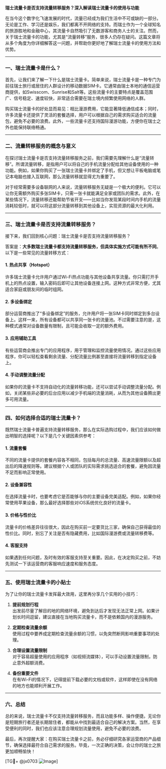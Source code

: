 **瑞士流量卡是否支持流量转移服务？深入解读瑞士流量卡的使用与功能**

在当今这个数字化飞速发展的时代，流量已经成为我们生活中不可或缺的一部分。无论是工作、学习还是娱乐，我们都离不开网络的支持。而瑞士作为一个全球知名的旅游胜地和金融中心，其流量卡自然吸引了无数游客和商务人士的关注。然而，关于瑞士流量卡的功能，尤其是“流量转移”服务，很多人仍存在疑问。这篇文章将从多个角度为你详细解答这一问题，并帮助你更好地了解瑞士流量卡的使用方法和优势。

---

### **一、瑞士流量卡是什么？**

首先，让我们来了解一下什么是瑞士流量卡。简单来说，瑞士流量卡是一种专门为前往瑞士旅行或居住的人群设计的移动数据SIM卡。它通常由瑞士本地的通信运营商提供，如Swisscom、Sunrise和Salt等。这些流量卡的主要特点是覆盖范围广、信号稳定、速度较快，非常适合需要在瑞士境内频繁使用网络的人群。

购买瑞士流量卡的好处显而易见：相比漫游费用，它能显著降低通信成本；同时，许多流量卡还提供了灵活的套餐选择，用户可以根据自己的需求购买适合的流量包，避免不必要的浪费。此外，一些流量卡还支持国际漫游功能，方便你在瑞士之外也能保持联络畅通。

---

### **二、流量转移服务的概念与意义**

在探讨瑞士流量卡是否支持流量转移服务之前，我们需要先理解什么是“流量转移”。所谓流量转移，是指用户可以将自己的手机流量分配给其他设备使用的一种功能。例如，如果你购买了一张瑞士流量卡并绑定了手机，但又想让平板电脑或笔记本电脑也接入互联网，那么流量转移就显得尤为重要了。

对于经常需要多设备联网的人来说，流量转移服务无疑是一个极大的便利。它可以让你无需额外购买多张SIM卡，只需一张卡就能满足全家或团队的需求。此外，在某些情况下，流量转移还能帮助节省开支——比如当你发现某段时间内手机的流量消耗较低时，就可以将这部分流量转移到其他设备上，实现资源的最大化利用。

---

### **三、瑞士流量卡是否支持流量转移服务？**

接下来，我们回到核心问题：瑞士流量卡是否支持流量转移服务？

答案是：**大多数瑞士流量卡都支持流量转移服务，但具体实施方式可能有所不同**。以下是一些常见的流量转移方式：

#### 1. **热点共享（Hotspot）**
   许多瑞士流量卡允许用户通过Wi-Fi热点功能与其他设备共享流量。你只需打开手机上的热点设置，输入密码后即可让其他设备连接上网。这种方式非常方便，尤其适合家庭或朋友间的临时组网。

#### 2. **多设备绑定**
   部分运营商推出了“多设备绑定”的服务，允许用户将一张SIM卡同时绑定到多台设备上。这样一来，所有设备都可以共享同一张卡的流量池。不过需要注意的是，这种模式通常对设备数量有限制，且可能会收取一定的额外费用。

#### 3. **应用辅助工具**
   有些运营商会推出专门的应用程序，用于管理和监控流量使用情况。通过这些应用程序，你可以轻松查看剩余流量、分配流量比例甚至直接将流量转移到指定设备上。

#### 4. **手动调整流量分配**
   如果你的流量卡不支持自动化的流量转移功能，还可以尝试手动调整流量分配。例如，关闭某些非必要的后台应用以减少手机端的流量消耗，从而为其他设备腾出更多可用流量。

---

### **四、如何选择合适的瑞士流量卡？**

既然瑞士流量卡普遍支持流量转移服务，那么在实际选购过程中，我们应该如何做出明智的选择呢？以下是几个关键因素供参考：

#### 1. **流量套餐**
   不同的流量卡提供的套餐内容各不相同，包括每月的总流量、高速流量限额以及超出后的降速规则等。建议根据个人或团队的实际需求挑选适合的套餐，避免因流量不足而影响正常使用。

#### 2. **设备兼容性**
   在选择流量卡时，也要考虑它是否能够与你的主要设备完美适配。例如，如果你经常使用苹果设备，那么最好选择那些对iOS系统优化良好的流量卡。

#### 3. **价格与性价比**
   流量卡的价格差异往往很大，因此在购买前一定要货比三家，确保自己获得最佳的性价比。同时，别忘了关注是否有隐藏费用，比如国际漫游费或流量转移费等。

#### 4. **客服支持**
   如果遇到任何问题，及时有效的客服支持至关重要。因此，在决定购买之前，不妨先测试一下该运营商的客服响应速度和服务态度。

---

### **五、使用瑞士流量卡的小贴士**

为了让你的瑞士流量卡发挥最大效用，这里再分享几个实用的小技巧：

1. **提前规划行程**  
   出发前尽量了解目的地的网络环境，避免到达后才发现无法正常上网。如果计划长时间逗留，建议直接在当地购买流量卡，而不是依赖国内的漫游服务。

2. **定期检查流量余额**  
   使用过程中要养成定期检查流量余额的习惯，以免突然断网影响重要事项的处理。

3. **合理设置流量限制**  
   对于容易超量使用的应用程序（如视频流媒体），可以手动设置流量限制，防止意外超额消费。

4. **备份重要文件**  
   在有Wi-Fi的情况下，记得提前下载必要的文档或软件，这样即使在没有网络的地方也能顺利开展工作。

---

### **六、总结**

总的来说，瑞士流量卡不仅支持流量转移服务，而且功能多样、操作便捷。无论你是短期旅行者还是长期居住者，都能从中找到最适合自己的解决方案。当然，在享受便利的同时，我们也应该注意合理规划流量使用，避免不必要的浪费。

最后，再次提醒大家：在购买瑞士流量卡之前，务必仔细研究各家运营商的产品细节，确保选择最符合自己需求的服务。毕竟，一次正确的决策，会让你的瑞士之旅更加顺畅愉快！

[TG💪+ @jx0703 ![Image](https://github.com/user-attachments/assets/dbca1d08-cadb-493c-b0ec-ad6f7a83f270)]